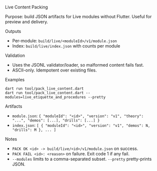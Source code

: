 Live Content Packing

Purpose: build JSON artifacts for Live modules without Flutter. Useful for preview and delivery.

Outputs
- Per-module: `build/live/<moduleId>/v1/module.json`
- Index: `build/live/index.json` with counts per module

Validation
- Uses the JSONL validator/loader, so malformed content fails fast.
- ASCII-only. Idempotent over existing files.

Examples
```
dart run tool/pack_live_content.dart
dart run tool/pack_live_content.dart --modules=live_etiquette_and_procedures --pretty
```

Artifacts
- `module.json`: `{ "moduleId": "<id>", "version": "v1", "theory": "...", "demos": [...], "drills": [...] }`
- `index.json`: `[ { "moduleId": "<id>", "version": "v1", "demos": N, "drills": M }, ... ]`

Notes
- `PACK OK <id> -> build/live/<id>/v1/module.json` on success.
- `PACK FAIL <id>: <reason>` on failure. Exit code 1 if any fail.
- `--modules` limits to a comma-separated subset. `--pretty` pretty-prints JSON.

